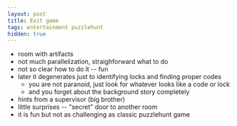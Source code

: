 ```yaml
---
layout: post
title: Exit game
tags: entertainment puzzlehunt
hidden: true
---
```


- room with artifacts
- not much parallelization, straighforward what to do
- not so clear how to do it -- fun
- later it degenerates just to identifying locks and finding proper codes
  - you are not paranoid, just look for whatever looks like a code or lock
  - and you forget about the background story completely
- hints from a supervisor (big brother)
- little surprises -- "secret" door to another room
- it is fun but not as challenging as classic puzzlehunt game
